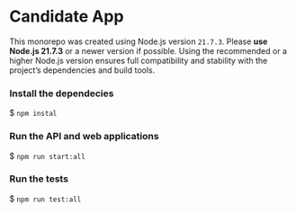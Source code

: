 # Candidate App

This monorepo was created using Node.js version `21.7.3`. Please **use Node.js 21.7.3** or a newer version if possible. Using the recommended or a higher Node.js version ensures full compatibility and stability with the project’s dependencies and build tools.

### Install the dependecies

$ `npm instal`

### Run the API and web applications

$ `npm run start:all`

### Run the tests

$ `npm run test:all`

